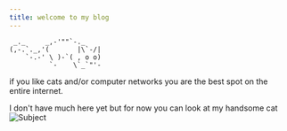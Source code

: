 ```yaml
---
title: welcome to my blog
---
```

```
 _._     _,-'""`-._
(,-.`._,'(       |\`-/|
    `-.-' \ )-`( , o o)
          `-    \`_`"'-
```

if you like cats and/or computer networks you are the best spot on the entire internet. 

I don't have much here yet but for now you can look at my handsome cat
![Subject](https://user-images.githubusercontent.com/33806204/219293819-067cf448-4a3c-4d28-bafb-0e9cc4406459.png)
